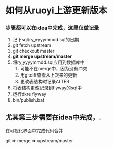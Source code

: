 # 如何从ruoyi上游更新版本

### 步骤都可以在idea中完成，这里仅做记录

1. 记下sql/ry_yyyymmdd.sql的日期
2. git fetch upstream
3. git checkout master
4. **git merge upstream/master**
5. 将ry_yyyymmdd.sql应用到数据库中
   1. 可能不在merge中，因为没有冲突
   2. 用gitdiff查看从上次来的更新
   3. 更改表结构时记录ALTER
6. 将表结构更改记录到flyway的sql中
7. 运行dkre flyway
8. bin/publish.bat

## 尤其第三步需要在idea中完成，.

在可视化界面中完成代码合并

git => merge => upstream/master